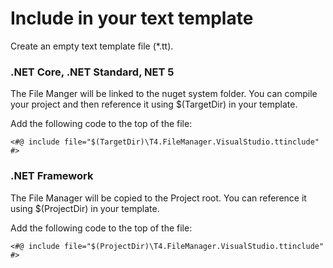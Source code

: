 # Include in your text template

Create an empty text template file (*.tt). 

### .NET Core, .NET Standard, NET 5

The File Manger will be linked to the nuget system folder. You can compile your project and then reference it using $(TargetDir) in your template.

Add the following code to the top of the file:

```
<#@ include file="$(TargetDir)\T4.FileManager.VisualStudio.ttinclude" #>
```


### .NET Framework

The File Manager will be copied to the Project root. You can reference it using $(ProjectDir) in your template.

Add the following code to the top of the file:

```
<#@ include file="$(ProjectDir)\T4.FileManager.VisualStudio.ttinclude" #>
```
